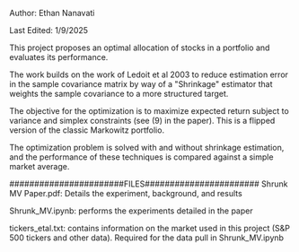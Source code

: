 Author: Ethan Nanavati

Last Edited: 1/9/2025



This project proposes an optimal allocation of stocks in a portfolio and evaluates its performance. 

The work builds on the work of Ledoit et al 2003 to reduce estimation error in the sample covariance matrix by way of a "Shrinkage" estimator that weights the sample covariance to a more structured target.

The objective for the optimization is to maximize expected return subject to variance and simplex constraints (see (9) in the paper). This is a flipped version of the classic Markowitz portfolio.

The optimization problem is solved with and without shrinkage estimation, and the performance of these techniques is compared against a simple market average.


#######################FILES#######################
Shrunk MV Paper.pdf: Details the experiment, background, and results

Shrunk_MV.ipynb: performs the experiments detailed in the paper

tickers_etal.txt: contains information on the market used in this project (S&P 500 tickers and other data). Required for the data pull in Shrunk_MV.ipynb
